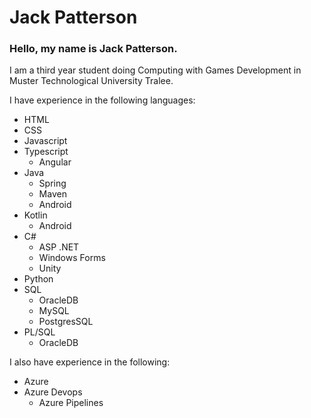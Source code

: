 

# Jack Patterson

### Hello, my name is Jack Patterson.
I am a third year student doing Computing with Games Development in Muster Technological University Tralee.

I have experience in the following languages:

- HTML
- CSS
- Javascript
- Typescript
	- Angular
- Java
	- Spring
	- Maven
	- Android
- Kotlin
	- Android
- C#
	- ASP .NET
	- Windows Forms
	- Unity
- Python
- SQL
	- OracleDB
	- MySQL
	- PostgresSQL
- PL/SQL
	- OracleDB

I also have experience in the following:
- Azure
- Azure Devops
	- Azure Pipelines
